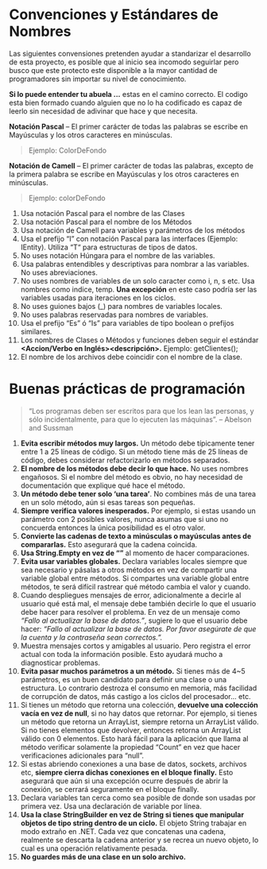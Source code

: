 # Convenciones y Estándares de Nombres

Las siguientes convensiones pretenden ayudar a standarizar el desarrollo de esta proyecto, es posible que al inicio sea incomodo seguirlar pero busco que este protecto este disponible a la mayor cantidad de programadores sin importar su nivel de conocimiento.

**Si lo puede entender tu abuela ...** estas en el camino correcto. 
El codigo esta bien formado cuando alguien que no lo ha codificado es capaz de leerlo sin necesidad de adivinar que hace y que necesita.

**Notación Pascal** – El primer carácter de todas las palabras se escribe en Mayúsculas y los otros caracteres en minúsculas.

> Ejemplo: ColorDeFondo

**Notación de Camell** – El primer carácter de todas las palabras, excepto de la primera palabra se escribe en Mayúsculas y los otros caracteres en minúsculas.

> Ejemplo: colorDeFondo

1. Usa notación Pascal para el nombre de las Clases
2. Usa notación Pascal para el nombre de los Métodos
3. Usa notación de Camell para variables y parámetros de los métodos
4. Usa el prefijo “I” con notación Pascal para las interfaces (Ejemplo: IEntity). Utiliza “T“ para estructuras de tipos de datos.
5. No uses notación Húngara para el nombre de las variables.
6. Usa palabras entendibles y descriptivas para nombrar a las variables. No uses abreviaciones.
7. No uses nombres de variables de un solo caracter como i, n, s etc. Usa nombres como indice, temp. **Una excepción** en este caso podría ser las variables usadas para iteraciones en los ciclos.
8. No uses guiones bajos (_) para nombres de variables locales.
9. No uses palabras reservadas para nombres de variables.
10. Usa el prefijo “Es” ó “Is” para variables de tipo boolean o prefijos similares.
11. Los nombres de Clases o Métodos y funciones deben seguir el estándar **<Accion/Verbo en Inglés><descripción>.** Ejemplo: getClientes();
12. El nombre de los archivos debe coincidir con el nombre de la clase.


 
# Buenas prácticas de programación
> “Los programas deben ser escritos para que los lean las personas, y sólo incidentalmente, para que lo ejecuten las máquinas”.
– Abelson and Sussman

1. **Evita escribir métodos muy largos.** Un método debe típicamente tener entre 1 a 25 líneas de código. Si un método tiene más de 25 líneas de código, debes considerar refactorizarlo en métodos separados.
2. **El nombre de los métodos debe decir lo que hace.** No uses nombres engañosos. Si el nombre del método es obvio, no hay necesidad de documentación que explique qué hace el método.
3. **Un método debe tener solo ‘una tarea’**. No combines más de una tarea en un solo método, aún si esas tareas son pequeñas.
4. **Siempre verifica valores inesperados.** Por ejemplo, si estas usando un parámetro con 2 posibles valores, nunca asumas que si uno no concuerda entonces la única posibilidad es el otro valor.
5. **Convierte las cadenas de texto a minúsculas o mayúsculas antes de compararlas.** Esto asegurará que la cadena coincida.
6. **Usa String.Empty en vez de “”** al momento de hacer comparaciones.
7. **Evita usar variables globales.** Declara variables locales siempre que sea necesario y pásalas a otros métodos en vez de compartir una variable global entre métodos. Si compartes una variable global entre métodos, te será difícil rastrear qué método cambia el valor y cuando.
8. Cuando despliegues mensajes de error, adicionalmente a decirle al usuario qué está mal, el mensaje debe también decirle lo que el usuario debe hacer para resolver el problema. En vez de un mensaje como *“Fallo al actualizar la base de datos.”*, sugiere lo que el usuario debe hacer: *“Fallo al actualizar la base de datos. Por favor asegúrate de que la cuenta y la contraseña sean correctos.”.*
9. Muestra mensajes cortos y amigables al usuario. Pero registra el error actual con toda la información posible. Esto ayudará mucho a diagnosticar problemas.
10. **Evita pasar muchos parámetros a un método.** Si tienes más de 4~5 parámetros, es un buen candidato para definir una clase o una estructura. Lo contrario destroza el consumo en memoria, más facilidad de corrupción de datos, más castigo a los ciclos del procesador... etc.
11. Si tienes un método que retorna una colección, **devuelve una colección vacía en vez de null**, si no hay datos que retornar. Por ejemplo, si tienes un método que retorna un ArrayList, siempre retorna un ArrayList válido. Si no tienes elementos que devolver, entonces retorna un ArrayList válido con 0 elementos. Esto hará fácil para la aplicación que llama al método verificar solamente la propiedad “Count” en vez que hacer verificaciones adicionales para “null”.
12. Si estas abriendo conexiones a una base de datos, sockets, archivos etc, **siempre cierra dichas conexiones en el bloque finally.** Esto asegurará que aún si una excepción ocurre después de abrir la conexión, se cerrará seguramente en el bloque finally.
13. Declara variables tan cerca como sea posible de donde son usadas por primera vez. Usa una declaración de variable por línea.
14. **Usa la clase StringBuilder en vez de String si tienes que manipular objetos de tipo string dentro de un ciclo.** El objeto String trabajar en modo extraño en .NET. Cada vez que concatenas una cadena, realmente se descarta la cadena anterior y se recrea un nuevo objeto, lo cual es una operación relativamente pesada.
15. **No guardes más de una clase en un solo archivo.**


  








